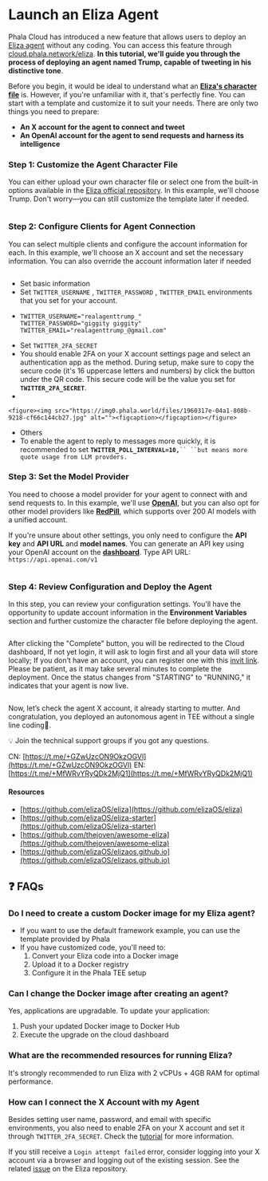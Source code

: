 # Launch an Eliza Agent

Phala Cloud has introduced a new feature that allows users to deploy an [Eliza agent](https://www.elizaos.ai/) without any coding. You can access this feature through [cloud.phala.network/eliza](https://cloud.phala.network/eliza). **In this tutorial, we'll guide you through the process of deploying an agent named Trump, capable of tweeting in his distinctive tone**.

Before you begin, it would be ideal to understand what an [**Eliza's character file**](https://github.com/elizaOS/eliza/blob/main/docs/docs/core/characterfile.md) is. However, if you're unfamiliar with it, that's perfectly fine. You can start with a template and customize it to suit your needs. There are only two things you need to prepare:

* **An X account for the agent to connect and tweet**
* **An OpenAI account for the agent to send requests and harness its intelligence**

### **Step 1: Customize the Agent Character File**

You can either upload your own character file or select one from the built-in options available in the [Eliza official repository](https://github.com/elizaOS/eliza/tree/main/characters). In this example, we'll choose Trump. Don't worry—you can still customize the template later if needed.

<figure><img src="https://img0.phala.world/files/1960317e-04a1-801e-b487-e7b1ea85325d.jpg" alt=""><figcaption></figcaption></figure>

### **Step 2: Configure Clients for Agent Connection**

You can select multiple clients and configure the account information for each. In this example, we'll choose an X account and set the necessary information. You can also override the account information later if needed

<figure><img src="https://img0.phala.world/files/1960317e-04a1-8023-ae37-d6f257e290f9.jpg" alt=""><figcaption></figcaption></figure>

* Set basic information
* Set `TWITTER_USERNAME` , `TWITTER_PASSWORD` , `TWITTER_EMAIL` environments that you set for your account.
* ```shell
  TWITTER_USERNAME="realagenttrump_"
  TWITTER_PASSWORD="giggity giggity"
  TWITTER_EMAIL="realagenttrump_@gmail.com"
  ```
* Set `TWITTER_2FA_SECRET`
* You should enable 2FA on your X account settings page and select an authentication app as the method. During setup, make sure to copy the secure code (it's 16 uppercase letters and numbers) by click the button under the QR code. This secure code will be the value you set for **`TWITTER_2FA_SECRET`**.
*

```
<figure><img src="https://img0.phala.world/files/1960317e-04a1-808b-9218-cf66c144cb27.jpg" alt=""><figcaption></figcaption></figure>
```

* Others
* To enable the agent to reply to messages more quickly, it is recommended to set **`TWITTER_POLL_INTERVAL=10,`**` `` ``but means more quote usage from LLM provders. `

### **Step 3: Set the Model Provider**

You need to choose a model provider for your agent to connect with and send requests to. In this example, we'll use [**OpenAI**](https://platform.openai.com/api-keys), but you can also opt for other model providers like [**RedPill**](https://red-pill.ai/blog/your-gateway-to-openai-claude-and-more-redpill-api), which supports over 200 AI models with a unified account.

If you're unsure about other settings, you only need to configure the **API key** and **API URL** and **model names**. You can generate an API key using your OpenAI account on the [**dashboard**](https://platform.openai.com/api-keys). Type API URL: `https://api.openai.com/v1`

<figure><img src="https://img0.phala.world/files/1960317e-04a1-8083-944b-d0f99ecbce58.jpg" alt=""><figcaption></figcaption></figure>

### **Step 4: Review Configuration and Deploy the Agent**

In this step, you can review your configuration settings. You'll have the opportunity to update account information in the **Environment Variables** section and further customize the character file before deploying the agent.

<figure><img src="https://img0.phala.world/files/1960317e-04a1-8054-ae05-d8d549dcb9a5.jpg" alt=""><figcaption></figcaption></figure>

After clicking the "Complete" button, you will be redirected to the Cloud dashboard, If not yet login, it will ask to login first and all your data will store locally; If you don’t have an account, you can register one with this [invit link](https://cloud.phala.network/register?invite=ELIZADEVS). Please be patient, as it may take several minutes to complete the deployment. Once the status changes from "STARTING" to "RUNNING," it indicates that your agent is now live.

<figure><img src="https://img0.phala.world/files/1960317e-04a1-803f-9fac-c6830a49dd00.jpg" alt=""><figcaption></figcaption></figure>

Now, let’s check the agent X account, it already starting to mutter. And congratulation, you deployed an autonomous agent in TEE without a single line coding🎉.

💡 Join the technical support groups if you got any questions.

CN: [https://t.me/+GZwUzcON9OkzOGVl](https://t.me/+GZwUzcON9OkzOGVl) EN: [https://t.me/+MfWRvYRyQDk2MjQ1](https://t.me/+MfWRvYRyQDk2MjQ1)

#### Resources

* [https://github.com/elizaOS/eliza](https://github.com/elizaOS/eliza)
* [https://github.com/elizaOS/eliza-starter](https://github.com/elizaOS/eliza-starter)
* [https://github.com/thejoven/awesome-eliza](https://github.com/thejoven/awesome-eliza)
* [https://github.com/elizaOS/elizaos.github.io](https://github.com/elizaOS/elizaos.github.io)

## ❓ FAQs

### Do I need to create a custom Docker image for my Eliza agent?

- If you want to use the default framework example, you can use the template provided by Phala
- If you have customized code, you'll need to:
    1. Convert your Eliza code into a Docker image
    2. Upload it to a Docker registry
    3. Configure it in the Phala TEE setup

### Can I change the Docker image after creating an agent?

Yes, applications are upgradable. To update your application:

1. Push your updated Docker image to Docker Hub
2. Execute the upgrade on the cloud dashboard

### What are the recommended resources for running Eliza?

It's strongly recommended to run Eliza with 2 vCPUs + 4GB RAM for optimal performance.

### How can I connect the X Account with my Agent

Besides setting user name, password, and email with specific environments, you also need to enable 2FA on your X account and set it through `TWITTER_2FA_SECRET`. Check the [tutorial](https://phala.network/posts/guide-to-exploring-the-phala-cloud-agent-builder) for more information. 

If you still receive a `Login attempt failed` error, consider logging into your X account via a browser and logging out of the existing session. See the related [issue](https://github.com/elizaOS/eliza/issues/905) on the Eliza repository.
